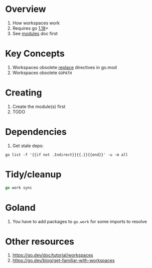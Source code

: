 # Overview
1. How workspaces work
1. Requires go [1.18](https://go.dev/blog/go1.18)+
1. See [modules](./modules.md) doc first


# Key Concepts
1. Workspaces obsolete [replace](https://go.dev/ref/mod#go-mod-file-replace) directives in go.mod
1. Workspaces obsolete `GOPATH`


# Creating
1. Create the module(s) first
1. TODO


# Dependencies
1. Get stale deps:
```
go list -f '{{if not .Indirect}}{{.}}{{end}}' -u -m all
```

# Tidy/cleanup
```go
go work sync
```

# Goland
1. You have to add packages to `go.work` for some imports to resolve


# Other resources
1. https://go.dev/doc/tutorial/workspaces
1. https://go.dev/blog/get-familiar-with-workspaces
